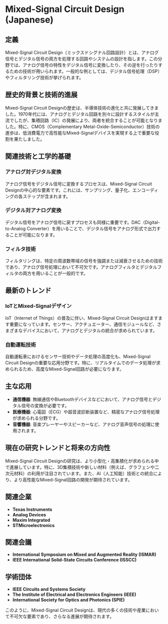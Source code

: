 # Mixed-Signal Circuit Design (Japanese)

## 定義
Mixed-Signal Circuit Design（ミックスドシグナル回路設計）とは、アナログ信号とデジタル信号の両方を処理する回路やシステムの設計を指します。この分野では、アナログ信号の特性をデジタル信号に変換したり、その逆を行ったりするための技術が用いられます。一般的な例としては、デジタル信号処理（DSP）やフィルタリング技術が挙げられます。

## 歴史的背景と技術的進展
Mixed-Signal Circuit Designの歴史は、半導体技術の進化と共に発展してきました。1970年代には、アナログとデジタル回路を別々に設計するスタイルが主流でしたが、集積回路（IC）の発展により、両者を統合することが可能となりました。特に、CMOS（Complementary Metal-Oxide-Semiconductor）技術の進歩は、低消費電力で高性能なMixed-Signalデバイスを実現する上で重要な役割を果たしました。

## 関連技術と工学的基礎
### アナログ対デジタル変換
アナログ信号をデジタル信号に変換するプロセスは、Mixed-Signal Circuit Designの中心的な要素です。これには、サンプリング、量子化、エンコーディングの各ステップが含まれます。

### デジタル対アナログ変換
デジタル信号をアナログ信号に戻すプロセスも同様に重要です。DAC（Digital-to-Analog Converter）を用いることで、デジタル信号をアナログ形式で出力することが可能になります。

### フィルタ技術
フィルタリングは、特定の周波数帯域の信号を強調または減衰させるための技術であり、アナログ信号処理において不可欠です。アナログフィルタとデジタルフィルタの両方を用いることが一般的です。

## 最新のトレンド
### IoTとMixed-Signalデザイン
IoT（Internet of Things）の普及に伴い、Mixed-Signal Circuit Designはますます重要になっています。センサー、アクチュエーター、通信モジュールなど、さまざまなデバイスにおいて、アナログとデジタルの統合が求められています。

### 自動運転技術
自動運転車におけるセンサー技術やデータ処理の高度化も、Mixed-Signal Circuit Designの重要な応用分野です。特に、リアルタイムでのデータ処理が求められるため、高度なMixed-Signal回路が必要になります。

## 主な応用
- **通信機器**: 無線通信やBluetoothデバイスなどにおいて、アナログ信号とデジタル信号の変換が必要です。
- **医療機器**: 心電図（ECG）や超音波診断装置など、精密なアナログ信号処理が求められる分野です。
- **音響機器**: 音楽プレーヤーやスピーカーなど、アナログ音声信号の処理に使用されます。

## 現在の研究トレンドと将来の方向性
Mixed-Signal Circuit Designの研究は、より小型化・高集積化が求められる中で進展しています。特に、3D集積技術や新しい材料（例えば、グラフェンや二次元材料）の利用が注目されています。また、AI（人工知能）技術との統合により、より高性能なMixed-Signal回路の開発が期待されています。

## 関連企業
- **Texas Instruments**
- **Analog Devices**
- **Maxim Integrated**
- **STMicroelectronics**

## 関連会議
- **International Symposium on Mixed and Augmented Reality (ISMAR)**
- **IEEE International Solid-State Circuits Conference (ISSCC)**

## 学術団体
- **IEEE Circuits and Systems Society**
- **The Institute of Electrical and Electronics Engineers (IEEE)**
- **International Society for Optics and Photonics (SPIE)**

このように、Mixed-Signal Circuit Designは、現代の多くの技術や産業において不可欠な要素であり、さらなる進展が期待されます。